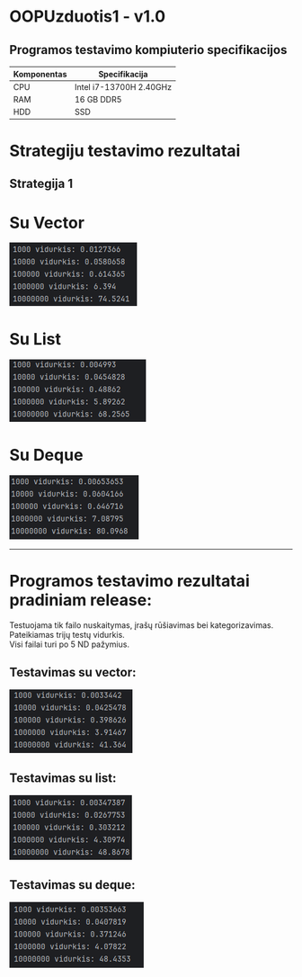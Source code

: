 # OOPUzduotis1 - v1.0

## Programos testavimo kompiuterio specifikacijos
| Komponentas | Specifikacija           |
|-------------|-------------------------|
| CPU         | Intel i7-13700H 2.40GHz |
| RAM         | 16 GB DDR5              |
| HDD         | SSD                     |

# Strategiju testavimo rezultatai

## Strategija 1
# Su Vector
![img.png](img/S1_Vec.png)
# Su List
![img_1.png](img/S1_List.png)
# Su Deque
![img_2.png](img/S1_Deque.png)
</br>


-------------------------
# Programos testavimo rezultatai pradiniam release:
Testuojama tik failo nuskaitymas, įrašų rūšiavimas bei kategorizavimas. Pateikiamas trijų testų vidurkis. </br>
Visi failai turi po 5 ND pažymius.
## Testavimas su vector:
![img.png](img/img.png)

## Testavimas su list:
![img_1.png](img/img_1.png)

## Testavimas su deque:
![img_2.png](img/img_2.png) 